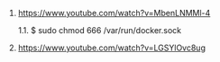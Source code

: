 1. 
	https://www.youtube.com/watch?v=MbenLNMMl-4

	1.1. 
	$ sudo chmod 666 /var/run/docker.sock 

2. 
	https://www.youtube.com/watch?v=LGSYlOvc8ug